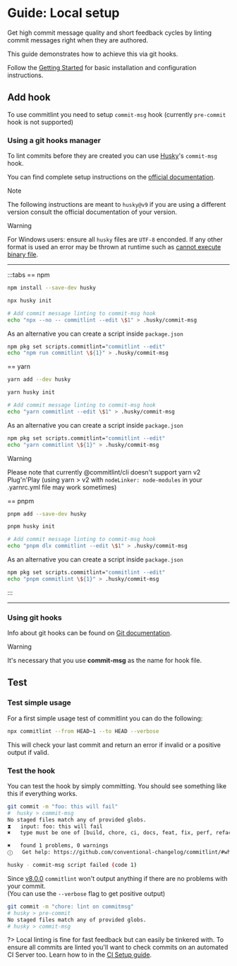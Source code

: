 # Guide: Local setup

Get high commit message quality and short feedback cycles by linting commit messages right when they are authored.

This guide demonstrates how to achieve this via git hooks.

Follow the [Getting Started](/guides/getting-started) for basic installation and configuration instructions.

## Add hook

To use commitlint you need to setup `commit-msg` hook (currently `pre-commit` hook is not supported)

### Using a git hooks manager

To lint commits before they are created you can use [Husky](https://typicode.github.io/husky/)'s `commit-msg` hook.

You can find complete setup instructions on the [official documentation](https://typicode.github.io/husky/get-started.html).

> [!NOTE]
> The following instructions are meant to `husky@v9` if you are using a different version
> consult the official documentation of your version.

> [!WARNING]
> For Windows users: ensure all `husky` files are `UTF-8` enconded. If any other format is used an error may be thrown at runtime such as [cannot execute binary file](https://github.com/typicode/husky/issues/1426).

---

:::tabs
== npm

```sh
npm install --save-dev husky

npx husky init

# Add commit message linting to commit-msg hook
echo "npx --no -- commitlint --edit \$1" > .husky/commit-msg
```

As an alternative you can create a script inside `package.json`

```sh
npm pkg set scripts.commitlint="commitlint --edit"
echo "npm run commitlint \${1}" > .husky/commit-msg
```

== yarn

```sh
yarn add --dev husky

yarn husky init

# Add commit message linting to commit-msg hook
echo "yarn commitlint --edit \$1" > .husky/commit-msg
```

As an alternative you can create a script inside `package.json`

```sh
npm pkg set scripts.commitlint="commitlint --edit"
echo "yarn commitlint \${1}" > .husky/commit-msg
```

> [!WARNING]
> Please note that currently @commitlint/cli doesn't support yarn v2 Plug'n'Play (using yarn > v2 with `nodeLinker: node-modules` in your .yarnrc.yml file may work sometimes)

== pnpm

```sh
pnpm add --save-dev husky

pnpm husky init

# Add commit message linting to commit-msg hook
echo "pnpm dlx commitlint --edit \$1" > .husky/commit-msg
```

As an alternative you can create a script inside `package.json`

```sh
npm pkg set scripts.commitlint="commitlint --edit"
echo "pnpm commitlint \${1}" > .husky/commit-msg
```

:::

---

### Using git hooks

Info about git hooks can be found on [Git documentation](https://git-scm.com/book/en/v2/Customizing-Git-Git-Hooks).

> [!WARNING]
> It's necessary that you use **commit-msg** as the name for hook file.

## Test

### Test simple usage

For a first simple usage test of commitlint you can do the following:

```bash
npx commitlint --from HEAD~1 --to HEAD --verbose
```

This will check your last commit and return an error if invalid or a positive output if valid.

### Test the hook

You can test the hook by simply committing. You should see something like this if everything works.

```bash
git commit -m "foo: this will fail"
#  husky > commit-msg
No staged files match any of provided globs.
⧗   input: foo: this will fail
✖   type must be one of [build, chore, ci, docs, feat, fix, perf, refactor, revert, style, test] [type-enum]

✖   found 1 problems, 0 warnings
ⓘ   Get help: https://github.com/conventional-changelog/commitlint/#what-is-commitlint

husky - commit-msg script failed (code 1)
```

Since [v8.0.0](https://github.com/conventional-changelog/commitlint/releases/tag/v8.0.0) `commitlint` won't output anything if there are no problems with your commit.\
(You can use the `--verbose` flag to get positive output)

```bash
git commit -m "chore: lint on commitmsg"
# husky > pre-commit
No staged files match any of provided globs.
# husky > commit-msg
```

?> Local linting is fine for fast feedback but can easily be tinkered with. To ensure all commits are linted you'll want to check commits on an automated CI Server too. Learn how to in the [CI Setup guide](/guides/ci-setup).
